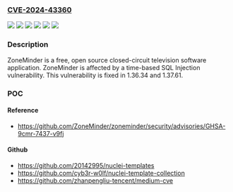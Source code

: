 ### [CVE-2024-43360](https://cve.mitre.org/cgi-bin/cvename.cgi?name=CVE-2024-43360)
![](https://img.shields.io/static/v1?label=Product&message=zoneminder&color=blue)
![](https://img.shields.io/static/v1?label=Version&message=%3C%201.36.34%20&color=brightgreen)
![](https://img.shields.io/static/v1?label=Version&message=%3E%3D%201.37.0%2C%20%3C%201.37.61%20&color=brightgreen)
![](https://img.shields.io/static/v1?label=Version&message=%5Cu003c.1.36.34%20&color=brightgreen)
![](https://img.shields.io/static/v1?label=Version&message=1.37.0%20&color=brightgreen)
![](https://img.shields.io/static/v1?label=Vulnerability&message=CWE-89%3A%20Improper%20Neutralization%20of%20Special%20Elements%20used%20in%20an%20SQL%20Command%20('SQL%20Injection')&color=brightgreen)

### Description

ZoneMinder is a free, open source closed-circuit television software application. ZoneMinder is affected by a time-based SQL Injection vulnerability. This vulnerability is fixed in 1.36.34 and 1.37.61.

### POC

#### Reference
- https://github.com/ZoneMinder/zoneminder/security/advisories/GHSA-9cmr-7437-v9fj

#### Github
- https://github.com/20142995/nuclei-templates
- https://github.com/cyb3r-w0lf/nuclei-template-collection
- https://github.com/zhanpengliu-tencent/medium-cve

